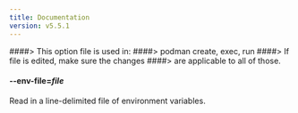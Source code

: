 ```yaml
---
title: Documentation
version: v5.5.1
---
```


####> This option file is used in:
####>   podman create, exec, run
####> If file is edited, make sure the changes
####> are applicable to all of those.
#### **--env-file**=*file*

Read in a line-delimited file of environment variables.
